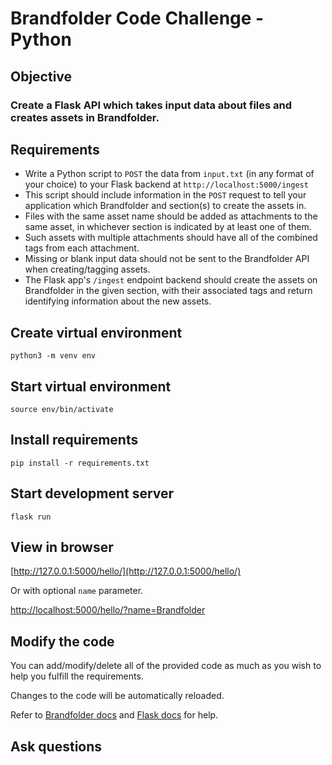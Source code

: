 # Brandfolder Code Challenge - Python

## Objective
### Create a Flask API which takes input data about files and creates assets in Brandfolder.

## Requirements
- Write a Python script to `POST` the data from `input.txt` (in any format of your choice) to your Flask backend at `http://localhost:5000/ingest`
- This script should include information in the `POST` request to tell your application which Brandfolder and section(s) to create the assets in.
- Files with the same asset name should be added as attachments to the same asset, in whichever section is indicated by at least one of them.
- Such assets with multiple attachments should have all of the combined tags from each attachment.
- Missing or blank input data should not be sent to the Brandfolder API when creating/tagging assets.
- The Flask app's `/ingest` endpoint backend should create the assets on Brandfolder in the given section, with their associated tags and return identifying information about the new assets.



## Create virtual environment
`python3 -m venv env`

## Start virtual environment
`source env/bin/activate`

## Install requirements
`pip install -r requirements.txt`

## Start development server
`flask run`

## View in browser
[http://127.0.0.1:5000/hello/](http://127.0.0.1:5000/hello/)

Or with optional `name` parameter.

[http://localhost:5000/hello/?name=Brandfolder](http://localhost:5000/hello/?name=Brandfolder)


## Modify the code
You can add/modify/delete all of the provided code as much as you wish to help you fulfill the requirements.

Changes to the code will be automatically reloaded.

Refer to [Brandfolder docs](https://developers.brandfolder.com/) and [Flask docs](https://flask.palletsprojects.com/en/1.1.x/) for help.

## Ask questions
